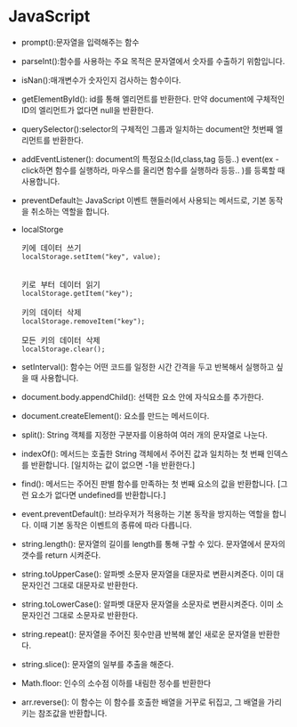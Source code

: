 # JavaScript

* prompt():문자열을 입력해주는 함수

* parseInt():함수를 사용하는 주요 목적은 문자열에서 숫자를 수출하기 위함입니다.

* isNan():매개변수가 숫자인지 검사하는 함수이다.

* getElementById(): id를 통해 엘리먼트를 반환한다. 만약 document에 구체적인 ID의 엘리먼트가 없다면 null을 반환한다.

* querySelector():selector의 구체적인 그룹과 일치하는 document안 첫번째 엘리먼트를 반환한다.

* addEventListener(): document의 특정요소(Id,class,tag 등등..) event(ex - click하면 함수를 실행하라, 마우스를 올리면 함수를 실행하라 등등.. )를 등록할 때 사용합니다.

* preventDefault는 JavaScript 이벤트 핸들러에서 사용되는 메서드로, 기본 동작을 취소하는 역할을 합니다.

* localStorge
  <pre>키에 데이터 쓰기
  <code>localStorage.setItem("key", value);</code>
  

  키로 부터 데이터 읽기
  <code>localStorage.getItem("key");</code>

  키의 데이터 삭제
  <code>localStorage.removeItem("key");</code>

  모든 키의 데이터 삭제
  <code>localStorage.clear();</code></pre>

* setInterval(): 함수는 어떤 코드를 일정한 시간 간격을 두고 반복해서 실행하고 싶을 때 사용합니다.

* document.body.appendChild(): 선택한 요소 안에 자식요소를 추가한다.

* document.createElement(): 요소를 만드는 메서드이다.

* split(): String 객체를 지정한 구분자를 이용하여 여러 개의 문자열로 나눈다.

* indexOf(): 메서드는 호출한 String 객체에서 주어진 값과 일치하는 첫 번째 인덱스를 반환합니다. [일치하는 값이 없으면 -1을 반환한다.]

* find(): 메서드는 주어진 판별 함수를 만족하는 첫 번째 요소의 값을 반환합니다.
[그런 요소가 없다면 undefined를 반환합니다.]

* event.preventDefault(): 브라우저가 적용하는 기본 동작을 방지하는 역할을 합니다. 이때 기본 동작은 이벤트의 종류에 따라 다릅니다.

* string.length(): 문자열의 길이를 length를 통해 구할 수 있다. 문자열에서 문자의 갯수를 return 시켜준다.

* string.toUpperCase(): 알파벳 소문자 문자열을 대문자로 변환시켜준다. 이미 대문자인건 그대로 대문자로 반환한다.

* string.toLowerCase(): 알파벳 대문자 문자열을 소문자로 변환시켜준다. 이미 소문자인건 그대로 소문자로 반환한다.

* string.repeat(): 문자열을 주어진 횟수만큼 반복해 붙인 새로운 문자열을 반환한다.

* string.slice(): 문자열의 일부를 추출을 해준다.

* Math.floor: 인수의 소수점 이하를 내림한 정수를 반환한다

* arr.reverse(): 이 함수는 이 함수를 호출한 배열을 거꾸로 뒤집고, 그 배열을 가리키는 참조값을 반환합니다.


